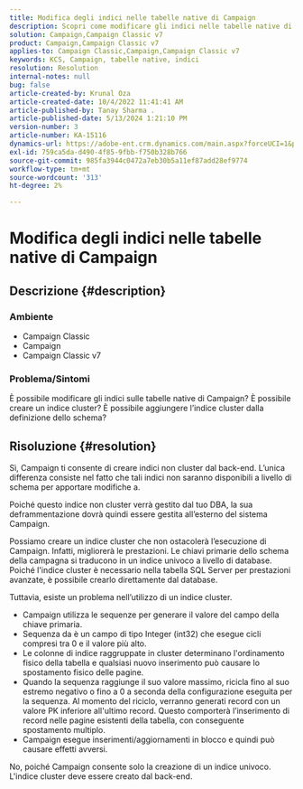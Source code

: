```yaml
---
title: Modifica degli indici nelle tabelle native di Campaign
description: Scopri come modificare gli indici nelle tabelle native di Campaign e creare un indice cluster.
solution: Campaign,Campaign Classic v7
product: Campaign,Campaign Classic v7
applies-to: Campaign Classic,Campaign,Campaign Classic v7
keywords: KCS, Campaign, tabelle native, indici
resolution: Resolution
internal-notes: null
bug: false
article-created-by: Krunal Oza
article-created-date: 10/4/2022 11:41:41 AM
article-published-by: Tanay Sharma .
article-published-date: 5/13/2024 1:21:10 PM
version-number: 3
article-number: KA-15116
dynamics-url: https://adobe-ent.crm.dynamics.com/main.aspx?forceUCI=1&pagetype=entityrecord&etn=knowledgearticle&id=daa95983-d943-ed11-bba2-002248086735
exl-id: 759ca5da-d490-4f85-9fbb-f750b328b766
source-git-commit: 985fa3944c0472a7eb30b5a11ef87add28ef9774
workflow-type: tm+mt
source-wordcount: '313'
ht-degree: 2%

---
```


# Modifica degli indici nelle tabelle native di Campaign

## Descrizione {#description}


### Ambiente

- Campaign Classic
- Campaign
- Campaign Classic v7


### Problema/Sintomi

È possibile modificare gli indici sulle tabelle native di Campaign?
È possibile creare un indice cluster?
È possibile aggiungere l’indice cluster dalla definizione dello schema?


## Risoluzione {#resolution}


Sì, Campaign ti consente di creare indici non cluster dal back-end. L’unica differenza consiste nel fatto che tali indici non saranno disponibili a livello di schema per apportare modifiche a. 

Poiché questo indice non cluster verrà gestito dal tuo DBA, la sua deframmentazione dovrà quindi essere gestita all’esterno del sistema Campaign.


Possiamo creare un indice cluster che non ostacolerà l’esecuzione di Campaign. Infatti, migliorerà le prestazioni. Le chiavi primarie dello schema della campagna si traducono in un indice univoco a livello di database. Poiché l&#39;indice cluster è necessario nella tabella SQL Server per prestazioni avanzate, è possibile crearlo direttamente dal database.

Tuttavia, esiste un problema nell’utilizzo di un indice cluster.

- Campaign utilizza le sequenze per generare il valore del campo della chiave primaria.
- Sequenza da è un campo di tipo Integer (int32) che esegue cicli compresi tra 0 e il valore più alto.
- Le colonne di indice raggruppate in cluster determinano l&#39;ordinamento fisico della tabella e qualsiasi nuovo inserimento può causare lo spostamento fisico delle pagine.
- Quando la sequenza raggiunge il suo valore massimo, ricicla fino al suo estremo negativo o fino a 0 a seconda della configurazione eseguita per la sequenza. Al momento del riciclo, verranno generati record con un valore PK inferiore all&#39;ultimo record. Questo comporterà l’inserimento di record nelle pagine esistenti della tabella, con conseguente spostamento multiplo.
- Campaign esegue inserimenti/aggiornamenti in blocco e quindi può causare effetti avversi.


No, poiché Campaign consente solo la creazione di un indice univoco. L&#39;indice cluster deve essere creato dal back-end.
